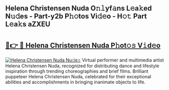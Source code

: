 ## Helena Christensen Nuda O𝚗𝚕yf𝚊ns L𝚎a𝚔ed N𝚞𝚍es - Part-y2b P𝚑𝚘tos Vi𝚍𝚎o - H𝚘𝚝 Part L𝚎a𝚔s aZXEU

# <h2><a href="http://kf3dip.oniu.top/?m=Helena+Christensen+Nuda">🔗👉 🔴 Helena Christensen Nuda P𝚑ot𝚘𝚜 V𝚒d𝚎o</a></h2>

[![Helena Christensen Nuda Nu𝚍e𝚜](https://i.imgur.com/0qMVB7G.gif)](http://kf3dip.oniu.top/?m=Helena+Christensen+Nuda)
Virtual performer and multimedia artist Helena Christensen Nuda, recognized for distributing dance and lifestyle inspiration through trending choreographies and brief films. Brilliant puppeteer Helena Christensen Nuda, celebrated for their exceptional abilities and accomplishments in bringing inanimate objects to life.  
